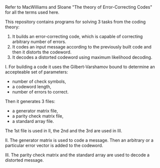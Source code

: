 Refer to MacWilliams and Sloane "The theory of Error-Correcting Codes" for all the terms used here.

This repository contains programs for solving 3 tasks from the coding theory:
1. It builds an error-correcting code, which is capable of correcting arbitrary number of errors.
2. It codes an input message according to the previously built code and then it distorts the codeword.
3. It decodes a distorted codeword using maximum likelihood decoding.

I. For building a code it uses the Gilbert-Varshamov bound to determine an accepteable set of parameters: 
- number of check symbols,
- a codeword length,
- number of errors to correct.

Then it generates 3 files: 
- a generator matrix file, 
- a parity check matrix file,
- a standard array file.

The 1st file is used in II, the 2nd and the 3rd are used in III.

II. The generator matrix is used to code a message. 
Then an arbitrary or a particular error vector is added to the codeword.

III. The parity check matrix and the standard array are used to decode a distorted message. 